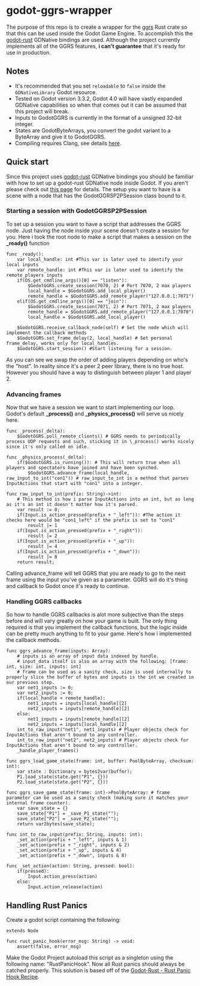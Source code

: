 # godot-ggrs-wrapper

The purpose of this repo is to create a wrapper for the [ggrs](https://github.com/gschup/ggrs) Rust crate so that this can be used inside the Godot Game Engine. To accomplish this the [godot-rust](https://github.com/godot-rust/godot-rust) GDNative bindings are used. Although the project currently implements all of the GGRS features, **i can't guarantee** that it's ready for use in production.

## Notes

- It's recommended that you set `reloadable` to `false` inside the `GDNativeLibrary` Godot resource.
- Tested on Godot version 3.3.2, Godot 4.0 will have vastly expanded GDNative capabilities so when that comes out it can be assumed that this project will break.
- Inputs to GodotGGRS is currently in the format of a unsigned 32-bit integer.
- States are GodotByteArrays, you convert the godot variant to a ByteArray and give it to GodotGGRS.
- Compiling requires Clang, see details [here](https://rust-lang.github.io/rust-bindgen/requirements.html).

## Quick start

Since this project uses [godot-rust](https://github.com/godot-rust/godot-rust) GDNative bindings you should be familiar with how to set up a godot-rust GDNative node inside Godot. If you aren't please check out [this page](https://godot-rust.github.io/book/getting-started/hello-world.html) for details. The setup you want to have is a scene with a node that has the GodotGGRSP2PSession class bound to it.

### Starting a session with GodotGGRSP2PSession

To set up a session you want to have a script that addresses the GGRS node. Just having the node inside your scene doesn't create a session for you. Here i took the root node to make a script that makes a session on the **\_ready()** function

```gdscript
func _ready():
	var local_handle: int #This var is later used to identify your local inputs
	var remote_handle: int #This var is later used to identify the remote_players inputs
	if(OS.get_cmdline_args()[0] == "listen"):
		$GodotGGRS.create_session(7070, 2) # Port 7070, 2 max players
		local_handle = $GodotGGRS.add_local_player()
		remote_handle = $GodotGGRS.add_remote_player("127.0.0.1:7071")
	elif(OS.get_cmdline_args()[0] == "join"):
		$GodotGGRS.create_session(7071, 2) # Port 7071, 2 max players
		remote_handle = $GodotGGRS.add_remote_player("127.0.0.1:7070")
		local_handle = $GodotGGRS.add_local_player()

	$GodotGGRS.receive_callback_node(self) # Set the node which will implement the callback methods
	$GodotGGRS.set_frame_delay(2, local_handle) # Set personal frame_delay, works only for local_handles.
	$GodotGGRS.start_session() #Start listening for a session.
```

As you can see we swap the order of adding players depending on who's the "host". In reality since it's a peer 2 peer library, there is no true host. However you should have a way to distinguish between player 1 and player 2.

### Advancing frames

Now that we have a session we want to start implementing our loop. Godot's default **\_process()** and **\_physics_process()** will serve us nicely here.

```gdscript
func _process(_delta):
	$GodotGGRS.poll_remote_clients() # GGRS needs to periodically process UDP requests and such, sticking it in \_process() works nicely since it's only called on idle.

func _physics_process(_delta):
	if($GodotGGRS.is_running()): # This will return true when all players and spectators have joined and have been synched.
		$GodotGGRS.advance_frame(local_handle, raw_input_to_int("con1")) # raw_input_to_int is a method that parses InputActions that start with "con1" into a integer.

func raw_input_to_int(prefix: String)->int:
	# This method is how i parse InputActions into an int, but as long as it's an int it doesn't matter how it's parsed.
	var result := 0;
	if(Input.is_action_pressed(prefix + "_left")): #The action it checks here would be "con1_left" if the prefix is set to "con1"
		result |= 1
	if(Input.is_action_pressed(prefix + "_right")):
		result |= 2
	if(Input.is_action_pressed(prefix + "_up")):
		result |= 4
	if(Input.is_action_pressed(prefix + "_down")):
		result |= 8
	return result;
```

Calling advance_frame will tell GGRS that you are ready to go to the next frame using the input you've given as a parameter. GGRS will do it's thing and callback to Godot once it's ready to continue.

### Handling GGRS callbacks

So how to handle GGRS callbacks is alot more subjective than the steps before and will vary greatly on how your game is built. The only thing required is that you implement the callback functions, but the logic inside can be pretty much anything to fit to your game. Here's how i implemented the callback methods.

```gdscript
func ggrs_advance_frame(inputs: Array):
	# inputs is an array of input data indexed by handle.
	# input_data itself is also an array with the following: [frame: int, size: int, inputs: int]
	# frame can be used as a sanity check, size is used internally to properly slice the buffer of bytes and inputs is the int we created in our previous step.
	var net1_inputs := 0;
	var net2_inputs := 0;
	if(local_handle < remote_handle):
		net1_inputs = inputs[local_handle][2]
		net2_inputs = inputs[remote_handle][2]
	else:
		net1_inputs = inputs[remote_handle][2]
		net2_inputs = inputs[local_handle][2]
	int_to_raw_input("net1", net1_inputs) # Player objects check for InputActions that aren't bound to any controller.
	int_to_raw_input("net2", net2_inputs) # Player objects check for InputActions that aren't bound to any controller.
	_handle_player_frames()

func ggrs_load_game_state(frame: int, buffer: PoolByteArray, checksum: int):
	var state : Dictionary = bytes2var(buffer);
	P1.load_state(state.get("P1", {}))
	P2.load_state(state.get("P2", {}))

func ggrs_save_game_state(frame: int)->PoolByteArray: # frame parameter can be used as a sanity check (making sure it matches your internal frame counter).
	var save_state = {}
	save_state["P1"] = _save_P1_state("");
	save_state["P2"] = _save_P2_state("");
	return var2bytes(save_state);

func int_to_raw_input(prefix: String, inputs: int):
	_set_action(prefix + "_left", inputs & 1)
	_set_action(prefix + "_right", inputs & 2)
	_set_action(prefix + "_up", inputs & 4)
	_set_action(prefix + "_down", inputs & 8)

func _set_action(action: String, pressed: bool):
	if(pressed):
		Input.action_press(action)
	else:
		Input.action_release(action)

```

## Handling Rust Panics

Create a godot script containing the following:

```gdscript
extends Node

func rust_panic_hook(error_msg: String) -> void:
    assert(false, error_msg)
```

Make the Godot Project autoload this script as a singleton using the following name: "RustPanicHook". Now all Rust panics should always be catched properly. This solution is based off of the [Godot-Rust - Rust Panic Hook Recipe](https://godot-rust.github.io/book/recipes/rust_panic_handler.html).
